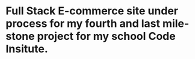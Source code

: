 # Full Stack E-commerce site under process for my fourth and last mile-stone project for my school Code Insitute.